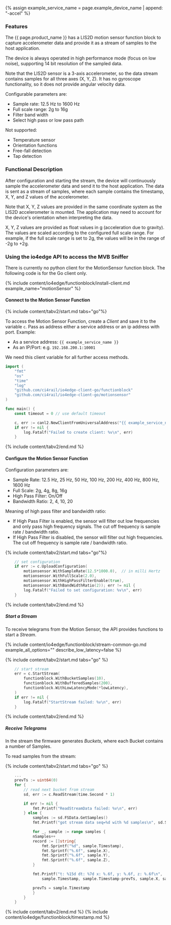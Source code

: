 {% assign example_service_name = page.example_device_name | append: "-accel" %}
### Features

The {{ page.product_name }} has a LIS2D motion sensor function block to capture accelerometer data and provide it as a stream of samples to the host application.

The device is always operated in high performance mode (focus on low noise), supporting 14 bit resolution of the sampled data.

Note that the LIS2D sensor is a 3-axis accelerometer, so the data stream contains samples for all three axes (X, Y, Z). It has no gyroscope functionality, so it does not provide angular velocity data.

Configurable parameters are:
* Sample rate: 12.5 Hz to 1600 Hz
* Full scale range: 2g to 16g
* Filter band width
* Select high pass or low pass path

Not supported:
* Temperature sensor
* Orientation functions
* Free-fall detection
* Tap detection


### Functional Description

After configuration and starting the stream, the device will continuously sample the accelerometer data and send it to the host application. The data is sent as a stream of samples, where each sample contains the timestamp, X, Y, and Z values of the accelerometer.

Note that X, Y, Z values are provided in the same coordinate system as the LIS2D accelerometer is mounted. The application may need to account for the device's orientation when interpreting the data.

X, Y, Z values are provided as float values in g (acceleration due to gravity). The values are scaled according to the configured full scale range. For example, if the full scale range is set to 2g, the values will be in the range of -2g to +2g.


### Using the io4edge API to access the MVB Sniffer

There is currently no python client for the MotionSensor function block. The following code is for the Go client only.

{% include content/io4edge/functionblock/install-client.md example_name="motionSensor" %}

#### Connect to the Motion Sensor Function

{% include content/tabv2/start.md tabs="go"%}
<!--- GO START --->
To access the Motion Sensor Function, create a *Client* and save it to the variable `c`. Pass as address either a service address or an ip address with port. Example:
* As a service address: `{{ example_service_name }}`
* As an IP/Port: e.g. `192.168.200.1:10001`

We need this client variable for all further access methods.

```go
import (
	"fmt"
	"os"
	"time"
	"log"
	"github.com/ci4rail/io4edge-client-go/functionblock"
	"github.com/ci4rail/io4edge-client-go/motionsensor"
)

func main() {
	const timeout = 0 // use default timeout

	c, err := canl2.NewClientFromUniversalAddress("{{ example_service_name }}", timeout)
	if err != nil {
		log.Fatalf("Failed to create client: %v\n", err)
	}
```
<!--- GO END --->
{% include content/tabv2/end.md %}

#### Configure the Motion Sensor Function

Configuration parameters are:
* Sample Rate: 12.5 Hz, 25 Hz, 50 Hz, 100 Hz, 200 Hz, 400 Hz, 800 Hz, 1600 Hz
* Full Scale: 2g, 4g, 8g, 16g
* High Pass Filter: On/Off
* Bandwidth Ratio: 2, 4, 10, 20

Meaning of high pass filter and bandwidth ratio:
* If High Pass Filter is enabled, the sensor will filter out low frequencies and only pass high frequency signals. The cut off frequency is sample rate / bandwidth ratio.
* If High Pass Filter is disabled, the sensor will filter out high frequencies. The cut off frequency is sample rate / bandwidth ratio.

{% include content/tabv2/start.md tabs="go"%}

```go
	// set configuration
	if err := c.UploadConfiguration(
		motionsensor.WithSampleRate(12.5*1000.0),  // in milli Hertz
		motionsensor.WithFullScale(2.0),
		motionsensor.WithHighPassFilterEnable(true),
		motionsensor.WithBandWidthRatio(2)); err != nil {
		log.Fatalf("Failed to set configuration: %v\n", err)
	}
```
<!--- GO END --->
{% include content/tabv2/end.md %}

##### Start a Stream
To receive telegrams from the Motion Sensor, the API provides functions to start a *Stream*.

{% include content/io4edge/functionblock/stream-common-go.md example_all_options="" describe_low_latency=false %}

{% include content/tabv2/start.md tabs="go" %}
<!--- GO START --->

```go
	// start stream
	err = c.StartStream(
		functionblock.WithBucketSamples(10),
		functionblock.WithBufferedSamples(200),
		functionblock.WithLowLatencyMode(*lowLatency),
	)
	if err != nil {
		log.Fatalf("StartStream failed: %v\n", err)
	}
```
<!--- GO END --->

{% include content/tabv2/end.md %}


##### Receive Telegrams

In the stream the firmware generates *Buckets*, where each Bucket contains a number of Samples.

To read samples from the stream:

{% include content/tabv2/start.md tabs="go" %}
<!--- GO START --->

```go
	...
	prevTs := uint64(0)
	for {
		// read next bucket from stream
		sd, err := c.ReadStream(time.Second * 1)

		if err != nil {
			fmt.Printf("ReadStreamData failed: %v\n", err)
		} else {
			samples := sd.FSData.GetSamples()
			fmt.Printf("got stream data seq=%d with %d samples\n", sd.Sequence, len(samples))

			for _, sample := range samples {
			nSamples++
			record := []string{
				fmt.Sprintf("%d", sample.Timestamp),
				fmt.Sprintf("%.6f", sample.X),
				fmt.Sprintf("%.6f", sample.Y),
				fmt.Sprintf("%.6f", sample.Z),
			}

			fmt.Printf("t: %15d dt: %7d x: %.6f, y: %.6f, z: %.6f\n",
				sample.Timestamp, sample.Timestamp-prevTs, sample.X, sample.Y, sample.Z)

			prevTs = sample.Timestamp
			}
		}
	}
```
<!--- GO END --->
{% include content/tabv2/end.md %}
{% include content/io4edge/functionblock/timestamp.md %}
